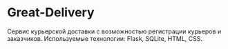# Great-Delivery
Сервис курьерской доставки с возможностью регистрации курьеров и заказчиков. Используемые технологии: Flask, SQLite, HTML, CSS.

